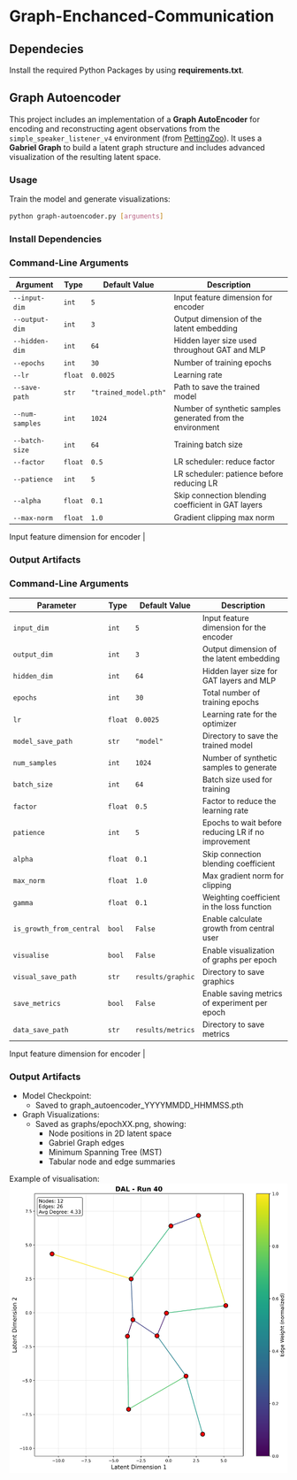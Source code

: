 # Graph-Enchanced-Communication

## Dependecies

Install the required Python Packages by using **requirements.txt**.
 
## Graph Autoencoder

This project includes an implementation of a **Graph AutoEncoder** for encoding and reconstructing agent observations from the `simple_speaker_listener_v4` environment (from [PettingZoo](https://www.pettingzoo.ml/)). It uses a **Gabriel Graph** to build a latent graph structure and includes advanced visualization of the resulting latent space.

### Usage

Train the model and generate visualizations:
```bash
python graph-autoencoder.py [arguments]
```

### Install Dependencies

### Command-Line Arguments

| Argument             | Type     | Default Value          | Description |
|----------------------|----------|-------------------------|-------------|
| `--input-dim`        | `int`    | `5`                     | Input feature dimension for encoder |
| `--output-dim`       | `int`    | `3`                     | Output dimension of the latent embedding |
| `--hidden-dim`       | `int`    | `64`                    | Hidden layer size used throughout GAT and MLP |
| `--epochs`           | `int`    | `30`                    | Number of training epochs |
| `--lr`               | `float`  | `0.0025`                | Learning rate |
| `--save-path`        | `str`    | `"trained_model.pth"`   | Path to save the trained model |
| `--num-samples`      | `int`    | `1024`                  | Number of synthetic samples generated from the environment |
| `--batch-size`       | `int`    | `64`                    | Training batch size |
| `--factor`           | `float`  | `0.5`                   | LR scheduler: reduce factor |
| `--patience`         | `int`    | `5`                     | LR scheduler: patience before reducing LR |
| `--alpha`            | `float`  | `0.1`                   | Skip connection blending coefficient in GAT layers |
| `--max-norm`         | `float`  | `1.0`                   | Gradient clipping max norm |


Input feature dimension for encoder       | 
### Output Artifacts
### Command-Line Arguments

| Parameter                | Type    | Default Value     | Description                                         |
|--------------------------|---------|-------------------|-----------------------------------------------------|
| `input_dim`              | `int`   | `5`               | Input feature dimension for the encoder             |
| `output_dim`             | `int`   | `3`               | Output dimension of the latent embedding            |
| `hidden_dim`             | `int`   | `64`              | Hidden layer size for GAT layers and MLP            |
| `epochs`                 | `int`   | `30`              | Total number of training epochs                     |
| `lr`                     | `float` | `0.0025`          | Learning rate for the optimizer                     |
| `model_save_path`        | `str`   | `"model"`         | Directory to save the trained model                 |
| `num_samples`            | `int`   | `1024`            | Number of synthetic samples to generate             |
| `batch_size`             | `int`   | `64`              | Batch size used for training                        |
| `factor`                 | `float` | `0.5`             | Factor to reduce the learning rate                  |
| `patience`               | `int`   | `5`               | Epochs to wait before reducing LR if no improvement |
| `alpha`                  | `float` | `0.1`             | Skip connection blending coefficient                |
| `max_norm`               | `float` | `1.0`             | Max gradient norm for clipping                      |
| `gamma`                  | `float` | `0.1`             | Weighting coefficient in the loss function          |
| `is_growth_from_central` | `bool`  | `False`           | Enable calculate growth from central user           |
| `visualise`              | `bool`  | `False`           | Enable visualization of graphs per epoch            |
| `visual_save_path`       | `str`   | `results/graphic` | Directory to save graphics                          |
| `save_metrics`           | `bool`  | `False`           | Enable saving metrics of experiment per epoch       |
| `data_save_path`         | `str`   | `results/metrics` | Directory to save metrics                           |

Input feature dimension for encoder       | 
### Output Artifacts

- Model Checkpoint:
  - Saved to graph_autoencoder_YYYYMMDD_HHMMSS.pth
- Graph Visualizations:
  - Saved as graphs/epochXX.png, showing:
    - Node positions in 2D latent space 
    - Gabriel Graph edges 
    - Minimum Spanning Tree (MST)
    - Tabular node and edge summaries

Example of visualisation:
![epoch.png](./graph_visualizations_20250714_155357/kNN_with_Gabriel_Pruning/run_040_epoch30.png)